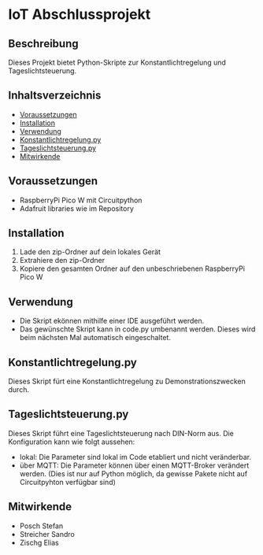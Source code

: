 # IoT Abschlussprojekt

## Beschreibung
Dieses Projekt bietet Python-Skripte zur Konstantlichtregelung und Tageslichtsteuerung. 

## Inhaltsverzeichnis
- [Voraussetzungen](#voraussetzungen)
- [Installation](#installation)
- [Verwendung](#verwendung)
- [Konstantlichtregelung.py](#konstantlichtregelungpy)
- [Tageslichtsteuerung.py](#tageslichtsteuerungpy)
- [Mitwirkende](#mitwirkende)

## Voraussetzungen
- RaspberryPi Pico W mit Circuitpython
- Adafruit libraries wie im Repository

## Installation
1. Lade den zip-Ordner auf dein lokales Gerät
2. Extrahiere den zip-Ordner
3. Kopiere den gesamten Ordner auf den unbeschriebenen RaspberryPi Pico W

## Verwendung
- Die Skript ekönnen mithilfe einer IDE ausgeführt werden.
- Das gewünschte Skript kann in code.py umbenannt werden. Dieses wird beim nächsten Mal automatisch eingeschaltet.

## Konstantlichtregelung.py
Dieses Skript fürt eine Konstantlichtregelung zu Demonstrationszwecken durch.

## Tageslichtsteuerung.py
Dieses Skript führt eine Tageslichtsteuerung nach DIN-Norm aus. Die Konfiguration kann wie folgt aussehen:
- lokal: Die Parameter sind lokal im Code etabliert und nicht veränderbar.
- über MQTT: Die Parameter können über einen MQTT-Broker verändert werden. (Dies ist nur auf Python möglich, da gewisse Pakete nicht auf Circuitpyhton verfügbar sind)

## Mitwirkende
- Posch Stefan
- Streicher Sandro
- Zischg Elias
